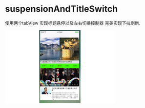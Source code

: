 # suspensionAndTitleSwitch
使用两个tabView 实现标题悬停以及左右切换控制器  完美实现下拉刷新.

![ScreenShot](titleHoverAndTitleSwitchVc.gif)
